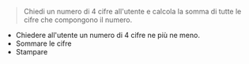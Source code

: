 > Chiedi un numero di 4 cifre all'utente e calcola la somma di tutte le cifre che compongono il numero.

- Chiedere all'utente un numero di 4 cifre ne più ne meno.
- Sommare le cifre
- Stampare